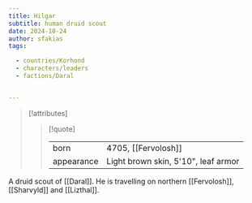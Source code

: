 ```yaml
---
title: Hilgar
subtitle: human druid scout
date: 2024-10-24
author: sfakias
tags:

  - countries/Korhond
  - characters/leaders
  - factions/Daral


---
```

> [!attributes]
> 
> > [!quote]
> >
> > | | |
> > | --- | --- |
> > | born | 4705, [[Fervolosh]] |
> > | appearance | Light brown skin, 5'10", leaf armor |

A druid scout of [[Daral]]. He is travelling on northern [[Fervolosh]], [[Sharvyld]] and [[Lizthal]].